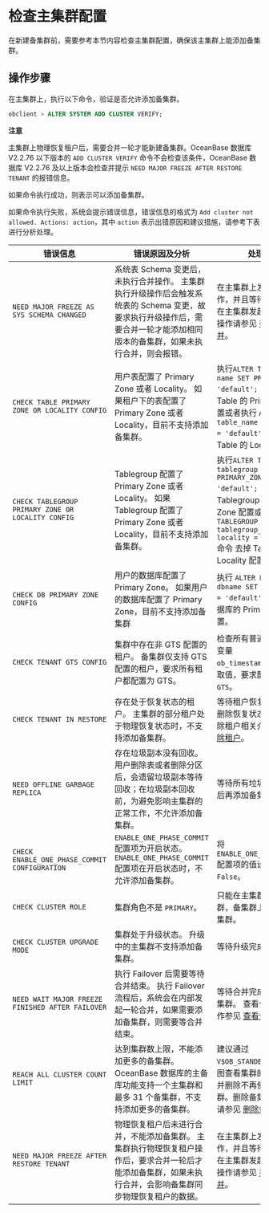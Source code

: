 检查主集群配置 
============================

在新建备集群前，需要参考本节内容检查主集群配置，确保该主集群上能添加备集群。

操作步骤 
-------------------------

在主集群上，执行以下命令，验证是否允许添加备集群。

```sql
obclient > ALTER SYSTEM ADD CLUSTER VERIFY;
```


**注意**



主集群上物理恢复租户后，需要合并一轮才能新建备集群。OceanBase 数据库 V2.2.76 以下版本的 `ADD CLUSTER VERIFY` 命令不会检查该条件，OceanBase 数据库 V2.2.76 及以上版本会检查并提示 `NEED MAJOR FREEZE AFTER RESTORE TENANT` 的报错信息。

如果命令执行成功，则表示可以添加备集群。

如果命令执行失败，系统会提示错误信息，错误信息的格式为 `Add cluster not allowed. Actions: action`，其中 `action` 表示出错原因和建议措施，请参考下表进行分析处理。


|                        错误信息                        |                                                     错误原因及分析                                                     |                                                                                                  处理建议                                                                                                  |
|----------------------------------------------------|-----------------------------------------------------------------------------------------------------------------|--------------------------------------------------------------------------------------------------------------------------------------------------------------------------------------------------------|
| `NEED MAJOR FREEZE AS SYS SCHEMA CHANGED`          | 系统表 Schema 变更后，未执行合并操作。 主集群执行升级操作后会触发系统表的 Schema 变更，故要求执行升级操作后，需要合并一轮才能添加相同版本的备集群，如果未执行合并，则会报错。 | 在主集群上发起合并操作，并且等待合并完成。 在主集群发起合并的具体操作请参见 [手动触发合并](../../../2.basic-database-management/5.manage-data-storage/2.merge-management-1/4.manually-trigger-a-merge-1.md)。                                                                                          |
| `CHECK TABLE PRIMARY ZONE OR LOCALITY CONFIG`      | 用户表配置了 Primary Zone 或者 Locality。 如果租户下的表配置了 Primary Zone 或者 Locality，目前不支持添加备集群。                | 执行`ALTER TABLE table name SET PRIMARY_ZONE = 'default'; `命令去掉 Table 的 Primary Zone 配置或者执行 `ALTER  TABLE table_name SET locality = 'default';` 命令去掉 Table 的 Locality 配置。                                |
| `CHECK TABLEGROUP PRIMARY ZONE OR LOCALITY CONFIG` | Tablegroup 配置了 Primary Zone 或者 Locality。 如果 Tablegroup 配置了 Primary Zone 或者 Locality，目前不支持添加备集群。 | 执行`ALTER TABLEGROUP tablegroup name SET PRIMARY_ZONE = 'default'; `命令去掉 Tablegroup 的 Primary Zone 配置或者执行 `ALTER  TABLEGROUP tablegroup_name SET locality = 'default';` 命令 去掉 Tablegroup 的 Locality 配置。 |
| `CHECK DB PRIMARY ZONE CONFIG`                     | 用户的数据库配置了 Primary Zone。 如果用户的数据库配置了 Primary Zone，目前不支持添加备集群                                     | 执行 `ALTER DATABASE dbname SET PRIMARY_ZONE = 'default';` 命令去掉数据库的 Primary Zone 配置。                                                                                                                     |
| `CHECK TENANT GTS CONFIG`                          | 集群中存在非 GTS 配置的租户。 备集群仅支持 GTS 配置的租户，要求所有租户都配置为 GTS。                                              | 检查所有普通租户的系统变量 `ob_timestamp_service` 的取值，要求配置的值为 `GTS`。                                                                                                                                                |
| `CHECK TENANT IN RESTORE`                          | 存在处于恢复状态的租户。 主集群的部分租户处于物理恢复状态时，不支持添加备集群。                                                        | 等待租户恢复完成，或者删除恢复状态的租户。删除租户相关介绍请参见 [删除租户](../../../2.basic-database-management/4.manage-tenants-1/4.manage-tenants-2/5.delete-a-tenant.md)。                                                                                                                  |
| `NEED OFFLINE GARBAGE REPLICA`                     | 存在垃圾副本没有回收。 用户删除表或者删除分区后，会遗留垃圾副本等待回收；在垃圾副本回收前，为避免影响主集群的正常工作，不允许添加备集群。                           | 等待所有垃圾副本被回收后再添加备集群。                                                                                                                                                                                    |
| `CHECK ENABLE_ONE_PHASE_COMMIT CONFIGURATION`      | `ENABLE_ONE_PHASE_COMMIT` 配置项为开启状态。 `ENABLE_ONE_PHASE_COMMIT` 配置项在开启状态时，不允许添加备集群。               | 将`ENABLE_ONE_PHASE_COMMIT`配置项的值设置为 `False`。                                                                                                                                                            |
| `CHECK CLUSTER ROLE`                               | 集群角色不是 `PRIMARY`。                                                                                               | 只能在主集群上添加备集群，备集群上不能添加备集群。                                                                                                                                                                              |
| `CHECK CLUSTER UPGRADE MODE`                       | 集群处于升级状态。 升级中的主集群不支持添加备集群。                                                                      | 等待升级完成。                                                                                                                                                                                                |
| `NEED WAIT MAJOR FREEZE FINISHED AFTER FAILOVER`   | 执行 Failover 后需要等待合并结束。 执行 Failover 流程后，系统会在内部发起一轮合并，如果需要添加备集群，则需要等合并结束。                         | 等待合并完成后再添加备集群。 查看合并进度的操作参见 [查看合并的进度](t2108322.md#topic-2108322)。                                                                                                     |
| `REACH ALL CLUSTER COUNT LIMIT`                    | 达到集群数上限，不能添加更多的备集群。 OceanBase 数据库的主备库功能支持一个主集群和最多 31 个备集群，不支持添加更多的备集群。                          | 建议通过 `V$OB_STANDBY_STATUS` 视图查看集群的状态信息，并删除不再使用的备集群。删除备集群相关操作请参见 [删除备集群](../9.delete-a-secondary-cluster-1.md)。                                                                                  |
| `NEED MAJOR FREEZE AFTER RESTORE TENANT`           | 物理恢复租户后未进行合并，不能添加备集群。 主集群执行物理恢复租户操作后，要求合并一轮后才能添加备集群，如果未执行合并，会影响备集群同步物理恢复租户的数据。                  | 在主集群上发起合并操作，并且等待合并完成。 在主集群发起合并的具体操作请参见 [手动触发合并](../../../2.basic-database-management/5.manage-data-storage/2.merge-management-1/4.manually-trigger-a-merge-1.md)。                                                                                          |


